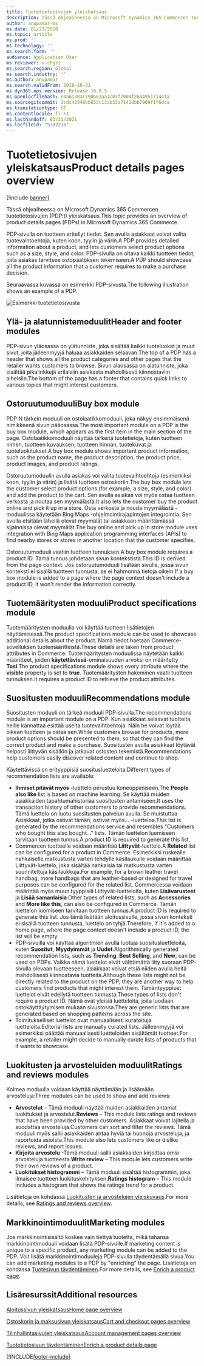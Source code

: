 ```yaml
---
title: Tuotetietosivujen yleiskatsaus
description: Tässä ohjeaiheessa on Microsoft Dynamics 365 Commercen tuotetietosivujen (PDP:t) yleiskatsaus.
author: anupamar-ms
ms.date: 01/23/2020
ms.topic: article
ms.prod: ''
ms.technology: ''
ms.search.form: ''
audience: Application User
ms.reviewer: v-chgri
ms.search.region: Global
ms.search.industry: ''
ms.author: anupamar
ms.search.validFrom: 2019-10-31
ms.dyn365.ops.version: Release 10.0.5
ms.openlocfilehash: e4a61383c790b63aa1c07f7004f264495171441a
ms.sourcegitcommit: 3cdc42346bb653c13ab33a7142dbb7969f1f6dda
ms.translationtype: HT
ms.contentlocale: fi-FI
ms.lasthandoff: 03/31/2021
ms.locfileid: "5792216"
---
```

# <a name="product-details-pages-overview"></a><span data-ttu-id="89d34-103">Tuotetietosivujen yleiskatsaus</span><span class="sxs-lookup"><span data-stu-id="89d34-103">Product details pages overview</span></span>

[!include [banner](includes/banner.md)]

<span data-ttu-id="89d34-104">Tässä ohjeaiheessa on Microsoft Dynamics 365 Commercen tuotetietosivujen (PDP:t) yleiskatsaus.</span><span class="sxs-lookup"><span data-stu-id="89d34-104">This topic provides an overview of product details pages (PDPs) in Microsoft Dynamics 365 Commerce.</span></span>

<span data-ttu-id="89d34-105">PDP-sivulla on tuotteen eritellyt tiedot. Sen avulla asiakkaat voivat valita tuotevaihtoehtoja, kuten koon, tyylin ja värin.</span><span class="sxs-lookup"><span data-stu-id="89d34-105">A PDP provides detailed information about a product, and lets customers select product options such as a size, style, and color.</span></span> <span data-ttu-id="89d34-106">PDP-sivulla on oltava kaikki tuotteen tiedot, joita asiakas tarvitsee ostopäätöksen tekemiseen.</span><span class="sxs-lookup"><span data-stu-id="89d34-106">A PDP should showcase all the product information that a customer requires to make a purchase decision.</span></span>

<span data-ttu-id="89d34-107">Seuraavassa kuvassa on esimerkki PDP-sivusta.</span><span class="sxs-lookup"><span data-stu-id="89d34-107">The following illustration shows an example of a PDP.</span></span>

![Esimerkki tuotetietosivusta](./media/pdp.PNG)

## <a name="header-and-footer-modules"></a><span data-ttu-id="89d34-109">Ylä- ja alatunnistemoduulit</span><span class="sxs-lookup"><span data-stu-id="89d34-109">Header and footer modules</span></span>

<span data-ttu-id="89d34-110">PDP-sivun yläosassa on ylätunniste, joka sisältää kaikki tuoteluokat ja muut sivut, joita jälleenmyyjä haluaa asiakkaiden selaavan.</span><span class="sxs-lookup"><span data-stu-id="89d34-110">The top of a PDP has a header that shows all the product categories and other pages that the retailer wants customers to browse.</span></span> <span data-ttu-id="89d34-111">Sivun alaosassa on alatunniste, joka sisältää pikalinkkejä erilaisiin asiakasta mahdollisesti kiinnostaviin aiheisiin.</span><span class="sxs-lookup"><span data-stu-id="89d34-111">The bottom of the page has a footer that contains quick links to various topics that might interest customers.</span></span>

## <a name="buy-box-module"></a><span data-ttu-id="89d34-112">Ostoruutumoduuli</span><span class="sxs-lookup"><span data-stu-id="89d34-112">Buy box module</span></span>

<span data-ttu-id="89d34-113">PDP:N tärkein moduuli on ostolaatikkomoduuli, joka näkyy ensimmäisenä nimikkeenä sivun pääosassa.</span><span class="sxs-lookup"><span data-stu-id="89d34-113">The most important module on a PDP is the buy box module, which appears as the first item in the main section of the page.</span></span> <span data-ttu-id="89d34-114">Ostolaatikkomoduuli näyttää tärkeitä tuotetietoja, kuten tuotteen nimen, tuotteen kuvauksen, tuotteen hinnan, tuotekuvat ja tuoteluokitukset.</span><span class="sxs-lookup"><span data-stu-id="89d34-114">A buy box module shows important product information, such as the product name, the product description, the product price, product images, and product ratings.</span></span>

<span data-ttu-id="89d34-115">Ostoruutumoduulin avulla asiakas voi valita tuotevaihtoehtoja (esimerkiksi koon, tyylin ja värin) ja lisätä tuotteen ostoskoriin.</span><span class="sxs-lookup"><span data-stu-id="89d34-115">The buy box module lets the customer select product options (for example, a size, style, and color) and add the product to the cart.</span></span> <span data-ttu-id="89d34-116">Sen avulla asiakas voi myös ostaa tuotteen verkosta ja noutaa sen myymälästä.</span><span class="sxs-lookup"><span data-stu-id="89d34-116">It also lets the customer buy the product online and pick it up in a store.</span></span> <span data-ttu-id="89d34-117">Osta verkosta ja nouda myymälästä -moduulissa käytetään Bing Maps -ohjelmointirajapintojen integrointia. Sen avulla etsitään lähellä olevat myymälät tai asiakkaan määrittämässä sijainnissa olevat myymälät.</span><span class="sxs-lookup"><span data-stu-id="89d34-117">The buy online and pick up in store module uses integration with Bing Maps application programming interfaces (APIs) to find nearby stores or stores in another location that the customer specifies.</span></span>

<span data-ttu-id="89d34-118">Ostoruutumoduuli vaatiin tuotteen tunnuksen.</span><span class="sxs-lookup"><span data-stu-id="89d34-118">A buy box module requires a product ID.</span></span> <span data-ttu-id="89d34-119">Tämä tunnus johdetaan sivun kontekstista.</span><span class="sxs-lookup"><span data-stu-id="89d34-119">This ID is derived from the page context.</span></span> <span data-ttu-id="89d34-120">Jos ostoruutumoduuli lisätään sivulle, jossa sivun konteksti ei sisällä tuotteen tunnusta, se ei hahmonna tietoja oikein.</span><span class="sxs-lookup"><span data-stu-id="89d34-120">If a buy box module is added to a page where the page context doesn't include a product ID, it won't render the information correctly.</span></span>

## <a name="product-specifications-module"></a><span data-ttu-id="89d34-121">Tuotemääritysten moduuli</span><span class="sxs-lookup"><span data-stu-id="89d34-121">Product specifications module</span></span>

<span data-ttu-id="89d34-122">Tuotemääritysten moduulia voi käyttää tuotteen lisätietojen näyttämisessä.</span><span class="sxs-lookup"><span data-stu-id="89d34-122">The product specifications module can be used to showcase additional details about the product.</span></span> <span data-ttu-id="89d34-123">Nämä tiedot haetaan Commerce-sovelluksen tuotemääritteistä.</span><span class="sxs-lookup"><span data-stu-id="89d34-123">These details are taken from product attributes in Commerce.</span></span> <span data-ttu-id="89d34-124">Tuotemääritysten moduulissa näytetään kaikki määritteet, joiden **käytettävissä**-ominaisuuden arvoksi on määritetty **Tosi**.</span><span class="sxs-lookup"><span data-stu-id="89d34-124">The product specifications module shows every attribute where the **visible** property is set to **true**.</span></span> <span data-ttu-id="89d34-125">Tuotemääritysten hakeminen vaatii tuotteen tunnuksen.</span><span class="sxs-lookup"><span data-stu-id="89d34-125">It requires a product ID to retrieve the product attributes.</span></span>

## <a name="recommendations-module"></a><span data-ttu-id="89d34-126">Suositusten moduuli</span><span class="sxs-lookup"><span data-stu-id="89d34-126">Recommendations module</span></span>

<span data-ttu-id="89d34-127">Suositusten moduuli on tärkeä moduuli PDP-sivulla.</span><span class="sxs-lookup"><span data-stu-id="89d34-127">The recommendations module is an important module on a PDP.</span></span> <span data-ttu-id="89d34-128">Kun asiakkaat selaavat tuotteita, heille kannattaa esittää useita tuotevaihtoehtoja. Näin he voivat löytää oikean tuotteen ja ostaa sen.</span><span class="sxs-lookup"><span data-stu-id="89d34-128">While customers browse for products, more product options should be presented to them, so that they can find the correct product and make a purchase.</span></span> <span data-ttu-id="89d34-129">Suositusten avulla asiakkaat löytävät helposti liittyvän sisällön ja jatkavat ostosten tekemistä.</span><span class="sxs-lookup"><span data-stu-id="89d34-129">Recommendations help customers easily discover related content and continue to shop.</span></span>

<span data-ttu-id="89d34-130">Käytettävissä on erityyppisiä suositusluetteloita:</span><span class="sxs-lookup"><span data-stu-id="89d34-130">Different types of recommendation lists are available:</span></span>

- <span data-ttu-id="89d34-131">**Ihmiset pitävät myös** -luettelo perustuu koneoppimiseen.</span><span class="sxs-lookup"><span data-stu-id="89d34-131">The **People also like** list is based on machine learning.</span></span> <span data-ttu-id="89d34-132">Se käyttää muiden asiakkaiden tapahtumahistoriaa suositusten antamiseen.</span><span class="sxs-lookup"><span data-stu-id="89d34-132">It uses the transaction history of other customers to provide recommendations.</span></span> <span data-ttu-id="89d34-133">Tämä luettelo on luotu suositusten palvelun avulla. Se muistuttaa Asiakkaat, jotka ostivat tämän, ostivat myös... -luetteloa.</span><span class="sxs-lookup"><span data-stu-id="89d34-133">This list is generated by the recommendations service and resembles "Customers who bought this also bought..." lists.</span></span> <span data-ttu-id="89d34-134">Tämän luettelon luomiseen tarvitaan tuotteen tunnus.</span><span class="sxs-lookup"><span data-stu-id="89d34-134">A product ID is required to generate this list.</span></span>
- <span data-ttu-id="89d34-135">Commercen tuotteelle voidaan määrittää **Liittyvät**-luettelo.</span><span class="sxs-lookup"><span data-stu-id="89d34-135">A **Related** list can be configured for a product in Commerce.</span></span> <span data-ttu-id="89d34-136">Esimerkiksi ruskealle nahkaiselle matkustusta varten tehdylle käsilaukulle voidaan määrittää Liittyvät-luettelo, joka sisältää nahkaisia tai matkustusta varten suunniteltuja käsilaukkuja.</span><span class="sxs-lookup"><span data-stu-id="89d34-136">For example, for a brown leather travel handbag, more handbags that are leather-based or designed for travel purposes can be configured for the related list.</span></span> <span data-ttu-id="89d34-137">Commercessa voidaan määrittää myös muun tyyppisiä Liittyvät-luetteloita, kuten **Lisävarusteet** ja **Lisää samanlaisia**.</span><span class="sxs-lookup"><span data-stu-id="89d34-137">Other types of related lists, such as **Accessories** and **More like this**, can also be configured in Commerce.</span></span> <span data-ttu-id="89d34-138">Tämän luettelon luomiseen tarvitaan tuotteen tunnus.</span><span class="sxs-lookup"><span data-stu-id="89d34-138">A product ID is required to generate this list.</span></span> <span data-ttu-id="89d34-139">Jos tämä lisätään aloitussivulle, jossa sivun konteksti ei sisällä tuotteen tunnusta, luettelo on tyhjä.</span><span class="sxs-lookup"><span data-stu-id="89d34-139">Therefore, if it's added to a home page, where the page context doesn't include a product ID, the list will be empty.</span></span>
- <span data-ttu-id="89d34-140">PDP-sivuilla voi käyttää algoritmien avulla luotuja suositusluetteloita, kuten **Suositut**, **Myydyimmät** ja **Uudet**.</span><span class="sxs-lookup"><span data-stu-id="89d34-140">Algorithmically generated recommendation lists, such as **Trending**, **Best Selling**, and **New**, can be used on PDPs.</span></span> <span data-ttu-id="89d34-141">Vaikka nämä luettelot eivät välttämättä liity suoraan PDP-sivulla olevaan tuotteeseen, asiakkaat voivat etsiä niiden avulla heitä mahdollisesti kiinnostavia tuotteita.</span><span class="sxs-lookup"><span data-stu-id="89d34-141">Although these lists might not be directly related to the product on the PDP, they are another way to help customers find products that might interest them.</span></span> <span data-ttu-id="89d34-142">Tämäntyyppiset luettelot eivät edellytä tuotteen tunnusta.</span><span class="sxs-lookup"><span data-stu-id="89d34-142">These types of lists don't require a product ID.</span></span> <span data-ttu-id="89d34-143">Nämä ovat yleisiä luetteloita, joita luodaan ostokäyttäytymisen mukaan sivustossa.</span><span class="sxs-lookup"><span data-stu-id="89d34-143">They are generic lists that are generated based on shopping patterns across the site.</span></span>
- <span data-ttu-id="89d34-144">Toimitukselliset luettelot ovat manuaalisesti kuratoituja luetteloita.</span><span class="sxs-lookup"><span data-stu-id="89d34-144">Editorial lists are manually curated lists.</span></span> <span data-ttu-id="89d34-145">Jälleenmyyjä voi esimerkiksi päättää manuaalisesti luetteloiden sisältämät tuotteet.</span><span class="sxs-lookup"><span data-stu-id="89d34-145">For example, a retailer might decide to manually curate lists of products that it wants to showcase.</span></span>

## <a name="ratings-and-reviews-modules"></a><span data-ttu-id="89d34-146">Luokitusten ja arvosteluiden moduulit</span><span class="sxs-lookup"><span data-stu-id="89d34-146">Ratings and reviews modules</span></span>

<span data-ttu-id="89d34-147">Kolmea moduulia voidaan käyttää näyttämään ja lisäämään arvosteluja:</span><span class="sxs-lookup"><span data-stu-id="89d34-147">Three modules can be used to show and add reviews:</span></span>

- <span data-ttu-id="89d34-148">**Arvostelut** – Tämä moduuli näyttää muiden asiakkaiden antamat luokitukset ja arvostelut.</span><span class="sxs-lookup"><span data-stu-id="89d34-148">**Reviews** – This module lists ratings and reviews that have been provided by other customers.</span></span> <span data-ttu-id="89d34-149">Asiakkaat voivat lajitella ja suodattaa arvosteluja.</span><span class="sxs-lookup"><span data-stu-id="89d34-149">Customers can sort and filter the reviews.</span></span> <span data-ttu-id="89d34-150">Tämä moduuli myös sallii asiakkaiden antaa hyviä tai huonoja arvosteluja, ja raportoida asioista.</span><span class="sxs-lookup"><span data-stu-id="89d34-150">This module also lets customers like or dislike reviews, and report issues.</span></span>
- <span data-ttu-id="89d34-151">**Kirjoita arvostelu** -Tämä moduuli sallii asiakkaiden kirjoittaa omia arvosteluja tuotteesta.</span><span class="sxs-lookup"><span data-stu-id="89d34-151">**Write review** – This module lets customers write their own reviews of a product.</span></span>
- <span data-ttu-id="89d34-152">**Luokitukset histogrammi** – Tämä moduuli sisältää histogrammin, joka ilmaisee tuotteen luokituskehityksen.</span><span class="sxs-lookup"><span data-stu-id="89d34-152">**Ratings histogram** – This module includes a histogram that shows the ratings trend for a product.</span></span>

<span data-ttu-id="89d34-153">Lisätietoja on kohdassa [Luokitusten ja arvostelujen yleiskuvaus](ratings-reviews-overview.md).</span><span class="sxs-lookup"><span data-stu-id="89d34-153">For more details, see [Ratings and reviews overview](ratings-reviews-overview.md).</span></span>

## <a name="marketing-modules"></a><span data-ttu-id="89d34-154">Markkinointimoduulit</span><span class="sxs-lookup"><span data-stu-id="89d34-154">Marketing modules</span></span>

<span data-ttu-id="89d34-155">Jos markkinointisisältö koskee vain tiettyä tuotetta, mikä tahansa markkinointimoduuli voidaan lisätä PDP-sivulle.</span><span class="sxs-lookup"><span data-stu-id="89d34-155">If marketing content is unique to a specific product, any marketing module can be added to the PDP.</span></span> <span data-ttu-id="89d34-156">Voit lisätä markkinointimoduuleja PDP-sivulla täydentämällä sivua.</span><span class="sxs-lookup"><span data-stu-id="89d34-156">You can add marketing modules to a PDP by "enriching" the page.</span></span> <span data-ttu-id="89d34-157">Lisätietoja on kohdassa [Tuotesivun täydentäminen](enrich-product-page.md).</span><span class="sxs-lookup"><span data-stu-id="89d34-157">For more details, see [Enrich a product page](enrich-product-page.md).</span></span>

## <a name="additional-resources"></a><span data-ttu-id="89d34-158">Lisäresurssit</span><span class="sxs-lookup"><span data-stu-id="89d34-158">Additional resources</span></span>

[<span data-ttu-id="89d34-159">Aloitussivun yleiskatsaus</span><span class="sxs-lookup"><span data-stu-id="89d34-159">Home page overview</span></span>](quick-tour-home-page.md)

[<span data-ttu-id="89d34-160">Ostoskorin ja maksusivun yleiskatsaus</span><span class="sxs-lookup"><span data-stu-id="89d34-160">Cart and checkout pages overview</span></span>](quick-tour-cart-checkout.md)

[<span data-ttu-id="89d34-161">Tilinhallintasivujen yleiskatsaus</span><span class="sxs-lookup"><span data-stu-id="89d34-161">Account management pages overview</span></span>](quick-tour-account-management.md)

[<span data-ttu-id="89d34-162">Tuotetietosivun täydentäminen</span><span class="sxs-lookup"><span data-stu-id="89d34-162">Enrich a product details page</span></span>](enrich-product-page.md)


[!INCLUDE[footer-include](../includes/footer-banner.md)]
